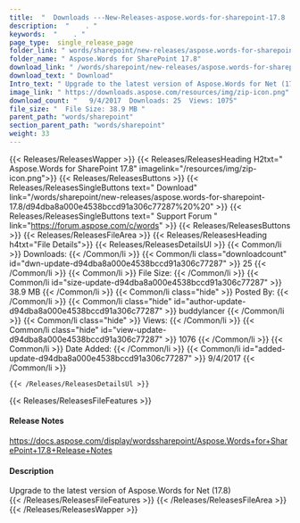 ```yaml
---
title:  "  Downloads ---New-Releases-aspose.words-for-sharepoint-17.8 . " 
description:  "    . " 
keywords:  "    . " 
page_type:  single_release_page
folder_link: " words/sharepoint/new-releases/aspose.words-for-sharepoint-17.8/"
folder_name: " Aspose.Words for SharePoint 17.8"
download_link: " /words/sharepoint/new-releases/aspose.words-for-sharepoint-17.8/d94dba8a000e4538bccd91a306c77287"
download_text: " Download"
Intro_text: " Upgrade to the latest version of Aspose.Words for Net (17.8)"
image_link: " https://downloads.aspose.com/resources/img/zip-icon.png"
download_count: "   9/4/2017  Downloads: 25  Views: 1075"
file_size: "  File Size: 38.9 MB "
parent_path: "words/sharepoint"
section_parent_path: "words/sharepoint"
weight: 33 
---
```


{{< Releases/ReleasesWapper >}}
  {{< Releases/ReleasesHeading H2txt=" Aspose.Words for SharePoint 17.8" imagelink="/resources/img/zip-icon.png">}}
  {{< Releases/ReleasesButtons >}}
    {{< Releases/ReleasesSingleButtons text=" Download" link="/words/sharepoint/new-releases/aspose.words-for-sharepoint-17.8/d94dba8a000e4538bccd91a306c77287%20%20" >}}
    {{< Releases/ReleasesSingleButtons text=" Support Forum " link="https://forum.aspose.com/c/words" >}}
  {{< Releases/ReleasesButtons >}}
  {{< Releases/ReleasesFileArea >}}
    {{< Releases/ReleasesHeading h4txt="File Details">}}
    {{< Releases/ReleasesDetailsUl >}}
            {{< Common/li  >}} Downloads: {{< /Common/li >}} 
      {{< Common/li class="downloadcount" id="dwn-update-d94dba8a000e4538bccd91a306c77287" >}} 25 {{< /Common/li >}} 
      {{< Common/li  >}} File Size: {{< /Common/li >}} 
      {{< Common/li id="size-update-d94dba8a000e4538bccd91a306c77287" >}} 38.9 MB {{< /Common/li >}} 
      {{< Common/li  class="hide" >}} Posted By: {{< /Common/li >}} 
      {{< Common/li class="hide" id="author-update-d94dba8a000e4538bccd91a306c77287" >}} buddylancer {{< /Common/li >}} 
      {{< Common/li class="hide"  >}} Views: {{< /Common/li >}} 
      {{< Common/li class="hide" id="view-update-d94dba8a000e4538bccd91a306c77287" >}} 1076 {{< /Common/li >}} 
      {{< Common/li  >}} Date Added: {{< /Common/li >}} 
      {{< Common/li id="added-update-d94dba8a000e4538bccd91a306c77287" >}} 9/4/2017 {{< /Common/li >}} 

    {{< /Releases/ReleasesDetailsUl >}}

  {{< Releases/ReleasesFileFeatures >}}
      <h4>Release Notes</h4><div><a href="https://docs.aspose.com/display/wordssharepoint/Aspose.Words+for+SharePoint+17.8+Release+Notes">https://docs.aspose.com/display/wordssharepoint/Aspose.Words+for+SharePoint+17.8+Release+Notes</a></div><h4>Description</h4><div class="HTMLDescription">Upgrade to the latest version of Aspose.Words for Net (17.8)</div>
  {{< /Releases/ReleasesFileFeatures >}}
 {{< /Releases/ReleasesFileArea >}}
{{< /Releases/ReleasesWapper >}}


